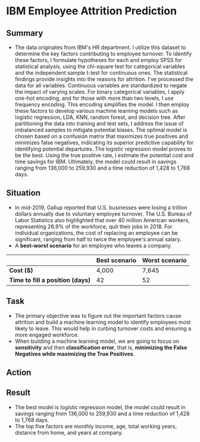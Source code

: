 # IBM Employee Attrition Prediction

## Summary
* The data originates from IBM's HR department. I utilize this dataset to determine the key factors contributing to employee turnover. To identify these factors, I formulate hypotheses for each and employ SPSS for statistical analysis, using the chi-square test for categorical variables and the independent sample t-test for continuous ones. The statistical findings provide insights into the reasons for attrition. I've processed the data for all variables. Continuous variables are standardized to negate the impact of varying scales. For binary categorical variables, I apply one-hot encoding, and for those with more than two levels, I use frequency encoding. This encoding simplifies the model. I then employ these factors to develop various machine learning models such as logistic regression, LDA, KNN, random forest, and decision tree. After partitioning the data into training and test sets, I  address the issue of imbalanced samples to mitigate potential biases. The optimal model is chosen based on a confusion matrix that maximizes true positives and minimizes false negatives, indicating its superior predictive capability for identifying potential departures. The logistic regression model proves to be the best. Using the true positive rate, I estimate the potential cost and time savings for IBM. Ultimately, the model could result in savings ranging from 136,000 to 259,930 and a time reduction of 1,428 to 1,768 days.

## Situation
* In mid-2019, Gallup reported that U.S. businesses were losing a trillion dollars annually due to voluntary employee turnover. The U.S. Bureau of Labor Statistics also highlighted that over 40 million American workers, representing 26.9% of the workforce, quit their jobs in 2018. For individual organizations, the cost of replacing an employee can be significant, ranging from half to twice the employee's annual salary.
* A **best-worst scenario** for an employee who leaves a company.

|                                  | Best scenario | Worst scenario |
|----------------------------------|---------------|----------------|
| **Cost \($\)**                       | 4,000          | 7,645           |
| **Time to fill a position \(days\)** | 42            | 52             |

## Task
* The primary objective was to figure out the important factors cause attrition and build a machine learning model to identify employees most likely to leave. This would help in curbing turnover costs and ensuring a more engaged workforce.
* When building a machine learning model, we are going to focus on **sensitivity** and then **classification error**, that is, **minimizing the False Negatives while maximizing the True Positives**.

## Action

## Result
* The best model is logistic regression model, the model could result in savings ranging from 136,000 to 259,930 and a time reduction of 1,428 to 1,768 days.
* The top five factors are monthly income, age, total working years, distance from home, and years at company.
